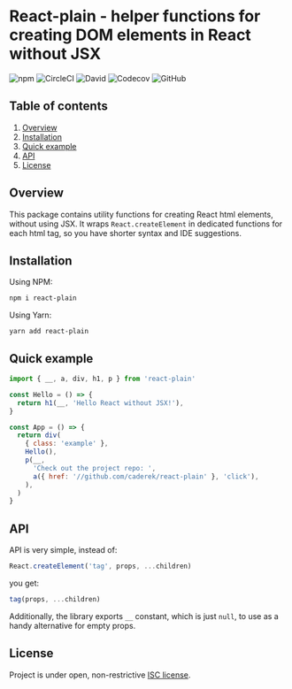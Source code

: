 # React-plain - helper functions for creating DOM elements in React without JSX

![npm](https://img.shields.io/npm/v/react-plain)
![CircleCI](https://img.shields.io/circleci/build/github/caderek/react-plain)
![David](https://img.shields.io/david/caderek/react-plain)
![Codecov](https://img.shields.io/codecov/c/github/caderek/react-plain)
![GitHub](https://img.shields.io/github/license/caderek/react-plain)

## Table of contents

1. [Overview](#overview)
2. [Installation](#installation)
3. [Quick example](#quick-example)
4. [API](#api)
5. [License](#license)

<a id='overview'></a>

## Overview

This package contains utility functions for creating React html elements, without using JSX. It wraps `React.createElement` in dedicated functions for each html tag, so you have shorter syntax and IDE suggestions.

<a id='installation'></a>

## Installation

Using NPM:

```sh
npm i react-plain
```

Using Yarn:

```
yarn add react-plain
```

<a id='quick-example'></a>

## Quick example

```js
import { __, a, div, h1, p } from 'react-plain'

const Hello = () => {
  return h1(__, 'Hello React without JSX!'),
}

const App = () => {
  return div(
    { class: 'example' },
    Hello(),
    p(__,
      'Check out the project repo: ',
      a({ href: '//github.com/caderek/react-plain' }, 'click'),
    ),
  )
}
```

<a id='api'></a>

## API

API is very simple, instead of:

```js
React.createElement('tag', props, ...children)
```

you get:

```js
tag(props, ...children)
```

Additionally, the library exports `__` constant, which is just `null`, to use as a handy alternative for empty props.


<a id="license"></a>

## License

Project is under open, non-restrictive [ISC license](LICENSE).
